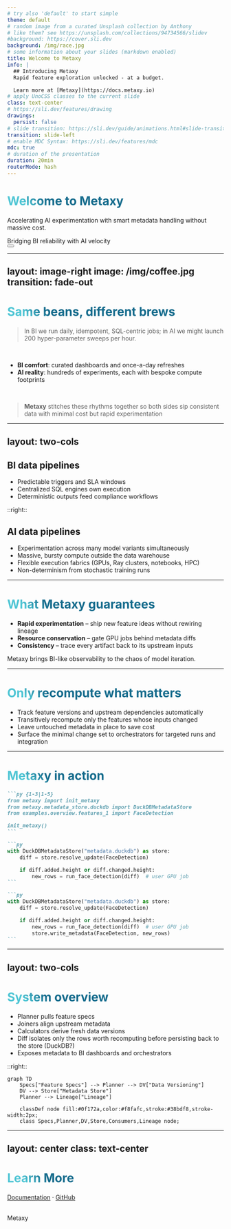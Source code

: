 ```yaml
---
# try also 'default' to start simple
theme: default
# random image from a curated Unsplash collection by Anthony
# like them? see https://unsplash.com/collections/94734566/slidev
#background: https://cover.sli.dev
background: /img/race.jpg
# some information about your slides (markdown enabled)
title: Welcome to Metaxy
info: |
  ## Introducing Metaxy
  Rapid feature exploration unlocked - at a budget.

  Learn more at [Metaxy](https://docs.metaxy.io)
# apply UnoCSS classes to the current slide
class: text-center
# https://sli.dev/features/drawing
drawings:
  persist: false
# slide transition: https://sli.dev/guide/animations.html#slide-transitions
transition: slide-left
# enable MDC Syntax: https://sli.dev/features/mdc
mdc: true
# duration of the presentation
duration: 20min
routerMode: hash
---
```


# Welcome to Metaxy

Accelerating AI experimentation with smart metadata handling without massive cost.

<div @click="$slidev.nav.next" class="mt-12 py-1" hover:bg="white op-10">
  Bridging BI reliability with AI velocity <carbon:arrow-right />
</div>

<div class="abs-br m-6 text-xl">
  <button @click="$slidev.nav.openInEditor()" title="Open in Editor" class="slidev-icon-btn">
    <carbon:edit />
  </button>
  <a href="https://github.com/anam-org/metaxy/tree/main/docs/slides/slides-introduction.md" target="_blank" class="slidev-icon-btn">
    <carbon:logo-github />
  </a>
</div>

<!--
The last comment block of each slide will be treated as slide notes. It will be visible and editable in Presenter Mode along with the slide. [Read more in the docs](https://sli.dev/guide/syntax.html#notes)
-->

---
layout: image-right
image: /img/coffee.jpg
transition: fade-out
---

# Same beans, different brews

> In BI we run daily, idempotent, SQL-centric jobs; in AI we might launch 200 hyper-parameter sweeps per hour.

<br>

- **BI comfort**: curated dashboards and once-a-day refreshes
- **AI reality**: hundreds of experiments, each with bespoke compute footprints

<br>

> **Metaxy** stitches these rhythms together so both sides sip consistent data with minimal cost but rapid experimentation

<style>
h1 {
  background-color: #2B90B6;
  background-image: linear-gradient(45deg, #4EC5D4 10%, #146b8c 20%);
  background-size: 100%;
  -webkit-background-clip: text;
  -moz-background-clip: text;
  -webkit-text-fill-color: transparent;
  -moz-text-fill-color: transparent;
}
</style>

---
layout: two-cols
---

## BI data pipelines

- Predictable triggers and SLA windows
- Centralized SQL engines own execution
- Deterministic outputs feed compliance workflows

::right::

## AI data pipelines

<v-clicks>

- Experimentation across many model variants simultaneously
- Massive, bursty compute outside the data warehouse
- Flexible execution fabrics (GPUs, Ray clusters, notebooks, HPC)
- Non-determinism from stochastic training runs

</v-clicks>

---

# What Metaxy guarantees

<v-clicks>

- **Rapid experimentation** – ship new feature ideas without rewiring lineage
- **Resource conservation** – gate GPU jobs behind metadata diffs
- **Consistency** – trace every artifact back to its upstream inputs

</v-clicks>

<div mt-8 text-muted>
Metaxy brings BI-like observability to the chaos of model iteration.
</div>

---

# Only recompute what matters

- Track feature versions and upstream dependencies automatically
- Transitively recompute only the features whose inputs changed
- Leave untouched metadata in place to save cost
- Surface the minimal change set to orchestrators for targeted runs and integration

---

# Metaxy in action

````md magic-move {lines: true}
```py {1-3|1-5}
from metaxy import init_metaxy
from metaxy.metadata_store.duckdb import DuckDBMetadataStore
from examples.overview.features_1 import FaceDetection

init_metaxy()
```

```py
with DuckDBMetadataStore("metadata.duckdb") as store:
    diff = store.resolve_update(FaceDetection)

    if diff.added.height or diff.changed.height:
        new_rows = run_face_detection(diff)  # user GPU job
```

```py
with DuckDBMetadataStore("metadata.duckdb") as store:
    diff = store.resolve_update(FaceDetection)

    if diff.added.height or diff.changed.height:
        new_rows = run_face_detection(diff)  # user GPU job
        store.write_metadata(FaceDetection, new_rows)
```
````

---
layout: two-cols
---

# System overview

- Planner pulls feature specs
- Joiners align upstream metadata
- Calculators derive fresh data versions
- Diff isolates only the rows worth recomputing before persisting back to the store (DuckDB?)
- Exposes metadata to BI dashboards and orchestrators

::right::

```mermaid
graph TD
    Specs["Feature Specs"] --> Planner --> DV["Data Versioning"]
    DV --> Store["Metadata Store"]
    Planner --> Lineage["Lineage"]

    classDef node fill:#0f172a,color:#f8fafc,stroke:#38bdf8,stroke-width:2px;
    class Specs,Planner,DV,Store,Consumers,Lineage node;
```

---
layout: center
class: text-center
---

# Learn More

<!-- TODO: we eventually want to use our own logo here - not abuse the one from slidev -->

[Documentation](https://docs.metaxy.io) · [GitHub](https://github.com/anam-org/metaxy/)

<div class="w-60 relative">
  <div class="relative w-40 h-40">
    <img
      v-motion
      :initial="{ x: 800, y: -100, scale: 1.5, rotate: -50 }"
      :enter="final"
      class="absolute inset-0"
      src="https://sli.dev/logo-square.png"
      alt=""
    />
    <img
      v-motion
      :initial="{ y: 500, x: -100, scale: 2 }"
      :enter="final"
      class="absolute inset-0"
      src="https://sli.dev/logo-circle.png"
      alt=""
    />
    <img
      v-motion
      :initial="{ x: 600, y: 400, scale: 2, rotate: 100 }"
      :enter="final"
      class="absolute inset-0"
      src="https://sli.dev/logo-triangle.png"
      alt=""
    />
  </div>

<div
    class="text-5xl absolute top-14 left-40 text-[#2B90B6] -z-1"
    v-motion
    :initial="{ x: -80, opacity: 0}"
    :enter="{ x: 0, opacity: 1, transition: { delay: 2000, duration: 1000 } }">
    Metaxy
  </div>
</div>

<!-- vue script setup scripts can be directly used in markdown, and will only affects current page -->
<script setup lang="ts">
const final = {
  x: 0,
  y: 0,
  rotate: 0,
  scale: 1,
  transition: {
    type: 'spring',
    damping: 10,
    stiffness: 20,
    mass: 2
  }
}
</script>

